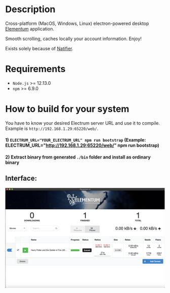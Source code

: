 # Description

Cross-platform (MacOS, Windows, Linux) electron-powered desktop [Elementum](https://github.com/elgatito/plugin.video.elementum) application.

Smooth scrolling, caches locally your account information. Enjoy!

Exists solely because of [Natifier](https://github.com/jiahaog/nativefier).

# Requirements

-   `Node.js` >= 12.13.0
-   `npm` >= 6.9.0

# How to build for your system

You have to know your desired Electrum server URL and use it to compile. Example is `http://192.168.1.29:65220/web/`.

#### 1) `ELECTRUM_URL="YOUR_ELECTRUM_URL" npm run bootstrap` (Example: ELECTRUM_URL="http://192.168.1.29:65220/web/" npm run bootstrap)

#### 2) Extract binary from generated `./bin` folder and install as ordinary binary

## Interface:

![user interface](interface.png)
